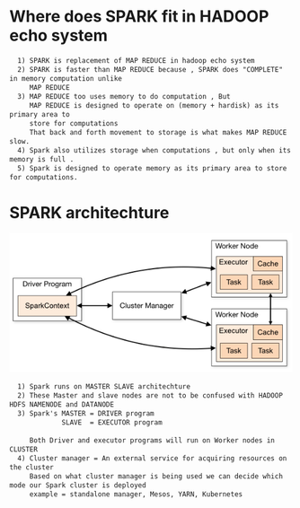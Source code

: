 # Where does SPARK fit in HADOOP echo system
      1) SPARK is replacement of MAP REDUCE in hadoop echo system
      2) SPARK is faster than MAP REDUCE because , SPARK does "COMPLETE" in memory computation unlike 
         MAP REDUCE 
      3) MAP REDUCE too uses memory to do computation , But
         MAP REDUCE is designed to operate on (memory + hardisk) as its primary area to 
         store for computations
         That back and forth movement to storage is what makes MAP REDUCE slow.
      4) Spark also utilizes storage when computations , but only when its memory is full .
      5) Spark is designed to operate memory as its primary area to store for computations. 





# SPARK architechture

<img src="./Y_nontxt_resources/Y_images/Spark_architechture_from_official_doc.png" alt="Spark architecture from official DOC" width="700"/>

      1) Spark runs on MASTER SLAVE architechture
      2) These Master and slave nodes are not to be confused with HADOOP HDFS NAMENODE and DATANODE 
      3) Spark's MASTER = DRIVER program
                 SLAVE  = EXECUTOR program
         
         Both Driver and executor programs will run on Worker nodes in CLUSTER
      4) Cluster manager = An external service for acquiring resources on the cluster
         Based on what cluster manager is being used we can decide which mode our Spark cluster is deployed
         example = standalone manager, Mesos, YARN, Kubernetes
